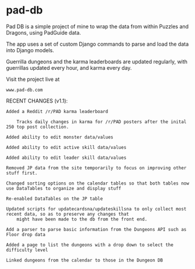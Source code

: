 # pad-db


Pad DB is a simple project of mine to wrap the data from within Puzzles and Dragons, using PadGuide data.

The app uses a set of custom Django commands to parse and load the data into Django models. 

Guerrilla dungeons and the karma leaderboards are updated regularly, with guerrillas updated every hour,
and karma every day.
   
Visit the project live at

    www.pad-db.com
    
    
RECENT CHANGES (v1.1):

    Added a Reddit /r/PAD karma leaderboard
        
        Tracks daily changes in karma for /r/PAD posters after the inital 250 top post collection.
        
    Added ability to edit monster data/values
    
    Added ability to edit active skill data/values
    
    Added ability to edit leader skill data/values
    
    Removed JP data from the site temporarily to focus on improving other stuff first. 
    
    Changed sorting options on the calendar tables so that both tables now use DataTables to organize and display stuff
    
    Re-enabled DataTables on the JP table
    
    Updated scripts for updatecardsna/updateskillsna to only collect most recent data, so as to preserve any changes that 
        might have been made to the db from the front end.
        
    Add a parser to parse basic information from the Dungeons API such as Floor drop data
    
    Added a page to list the dungeons with a drop down to select the difficulty level
    
    Linked dungeons from the calendar to those in the Dungeon DB

    
    